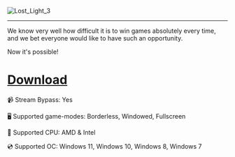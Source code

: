 ![Lost_Light_3](https://github.com/user-attachments/assets/ae85b78c-c300-42b5-b55a-81fe16b2d673)

---

We know very well how difficult it is to win games absolutely every time, and we bet everyone would like to have such an opportunity.

Now it's possible!

# [Download](https://github.com)

📹 Stream Bypass: Yes

🖥️ Supported game-modes: Borderless, Windowed, Fullscreen

🔧 Supported CPU: AMD & Intel

💿 Supported OC: Windows 11, Windows 10, Windows 8, Windows 7
